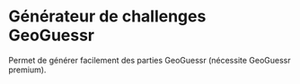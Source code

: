 # Générateur de challenges GeoGuessr

Permet de générer facilement des parties GeoGuessr (nécessite GeoGuessr premium).

